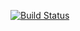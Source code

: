 [![Build Status](https://travis-ci.org/ShpakovILYA/lab.svg?branch=master)](https://travis-ci.org/ShpakovILYA/lab)
